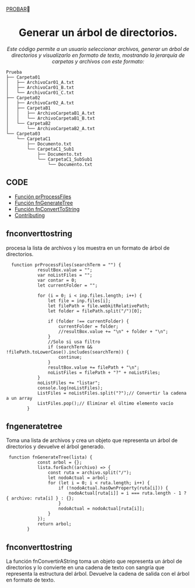 
<a href="https://jahsoftwr.github.io/ArbolDeCarpetas/Index.html">PROBAR</a>:bookmark_tabs:

<h1 align="center">Generar un árbol de directorios.</h1>
<p align="center"><i>Este código permite a un usuario seleccionar archivos, generar un árbol de directorios y visualizarlo en formato de texto, mostrando la jerarquía de carpetas y archivos con este formato:</i></p>

```
Prueba
├── Carpeta01
│   ├── ArchivoCar01_A.txt
│   ├── ArchivoCar01_B.txt
│   └── ArchivoCar01_C.txt
├── Carpeta02
│   ├── ArchivoCar02_A.txt
│   ├── CarpetaB1
│   │   ├── ArchivoCarpetaB1_A.txt
│   │   └── ArchivoCarpetaB1_B.txt
│   └── CarpetaB2
│       └── ArchivoCarpetaB2_A.txt
└── Carpeta03
    └── CarpetaC1
        ├── Documento.txt
        └── CarpetaC1_Sub1
            ├── Documento.txt
            └── CarpetaC1_SubSub1
                └── Documento.txt
```

## CODE

- [Función prProcessFiles](#fnconverttostring)
- [Función fnGenerateTree](#fngeneratetree)
- [Función fnConvertToString](#fnconverttostring)
- [Contributing](#contributing)


## fnconverttostring

procesa la lista de archivos y los muestra en un formato de árbol de directorios.

```
  function prProcessFiles(searchTerm = "") {
            resultBox.value = "";
            var noListFiles = "";
            var contar = 0;
            let currentFolder = "";

            for (i = 0; i < inp.files.length; i++) {
                let file = inp.files[i];
                let filePath = file.webkitRelativePath;
                let folder = filePath.split("/")[0];

                if (folder !== currentFolder) {
                    currentFolder = folder;
                    //resultBox.value += "\n" + folder + "\n";
                }
                //Solo si usa filtro
                if (searchTerm && !filePath.toLowerCase().includes(searchTerm)) {
                    continue;
                }
                resultBox.value += filePath + "\n";
                noListFiles = filePath + "?" + noListFiles;
            }
            noListFiles += "listar";
            console.log(noListFiles);
            ListFiles = noListFiles.split("?");// Convertir la cadena a un array
            ListFiles.pop();// Eliminar el último elemento vacío
        }
```

## fngeneratetree</h1>

Toma una lista de archivos y crea un objeto que representa un árbol de directorios y devuelve el árbol generado.

```
 function fnGenerateTree(lista) {
            const arbol = {};
            lista.forEach((archivo) => {
                const ruta = archivo.split("/");
                let nodoActual = arbol;
                for (let i = 0; i < ruta.length; i++) {
                    if (!nodoActual.hasOwnProperty(ruta[i])) {
                        nodoActual[ruta[i]] = i === ruta.length - 1 ? { archivo: ruta[i] } : {};
                    }
                    nodoActual = nodoActual[ruta[i]];
                }
            });
            return arbol;
        }
```

## fnconverttostring</h1>

La función fnConvertirAString toma un objeto que representa un árbol de directorios y lo convierte en una cadena de texto con sangría que representa la estructura del árbol.
Devuelve la cadena de salida con el árbol en formato de texto.

